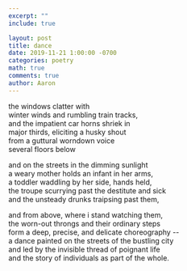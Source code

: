 ```yaml
---
excerpt: ""
include: true

layout: post
title: dance
date: 2019-11-21 1:00:00 -0700
categories: poetry
math: true
comments: true
author: Aaron
---
```




the windows clatter with  
winter winds and rumbling train tracks,  
and the impatient car horns shriek in  
major thirds, eliciting a husky shout  
from a guttural worndown voice  
several floors below  

and on the streets in the dimming sunlight  
a weary mother holds an infant in her arms,  
a toddler waddling by her side, hands held,  
the troupe scurrying past the destitute and sick  
and the unsteady drunks traipsing past them,  

and from above, where i stand watching them,  
the worn-out throngs and their ordinary steps  
form a deep, precise, and delicate choreography --  
a dance painted on the streets of the bustling city  
and led by the invisible thread of poignant life  
and the story of individuals as part of the whole.
